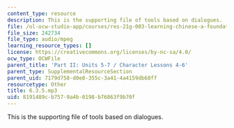 ```yaml
---
content_type: resource
description: This is the supporting file of tools based on dialogues.
file: /ol-ocw-studio-app/courses/res-21g-003-learning-chinese-a-foundation-course-in-mandarin-spring-2011/8191489cb7579a4b0198b76863f9b70f_6.3.5.mp3
file_size: 242734
file_type: audio/mpeg
learning_resource_types: []
license: https://creativecommons.org/licenses/by-nc-sa/4.0/
ocw_type: OCWFile
parent_title: 'Part II: Units 5-7 / Character Lessons 4-6'
parent_type: SupplementalResourceSection
parent_uid: 7179d758-d0e8-355c-3a41-4a4159db68ff
resourcetype: Other
title: 6.3.5.mp3
uid: 8191489c-b757-9a4b-0198-b76863f9b70f
---
```

This is the supporting file of tools based on dialogues.